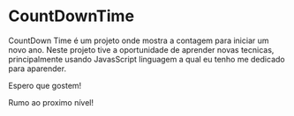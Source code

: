 # CountDownTime

CountDown Time é um projeto onde mostra a contagem para iniciar um novo ano. Neste projeto tive a oportunidade de aprender novas tecnicas, principalmente usando JavasScript
linguagem a qual eu tenho me dedicado para aparender.

Espero que gostem!

Rumo ao proximo nível!
